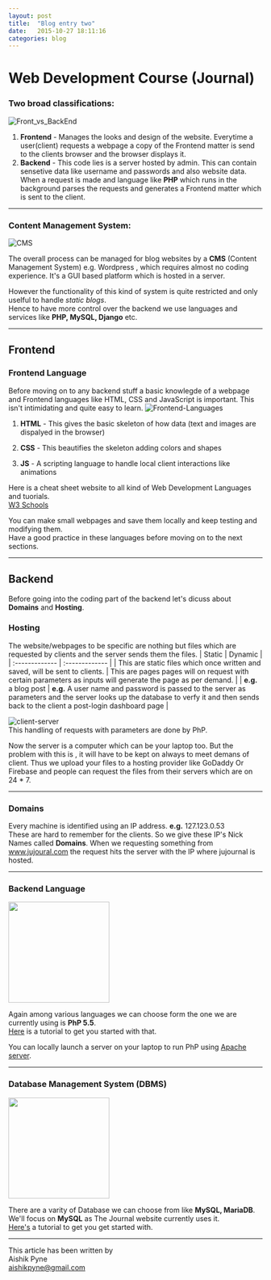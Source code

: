 ```yaml
---
layout: post
title:  "Blog entry two"
date:   2015-10-27 18:11:16
categories: blog
---
```


# Web Development Course (Journal)

### Two broad classifications:

![Front_vs_BackEnd](https://davidmles.com/wp-content/uploads/2017/02/frontend-vs-backend-768x432.png)

1. **Frontend** - Manages the looks and design of the website. Everytime a user(client) requests a webpage a copy of the Frontend matter is send to the clients browser and the browser displays it.
2. **Backend** - This code lies is a server hosted by admin. This can contain sensetive data like username and passwords and also website data. When a request is made and language like **PHP** which runs in the background parses the requests and generates a Frontend matter which is sent to the client.

---
### Content Management System:

![CMS](https://image.slidesharecdn.com/implementingandmanagingcms-160425070428/95/implementing-and-managing-content-management-systems-20-638.jpg?cb=1461567949)

 The overall process can be managed for blog websites by a **CMS** (Content Management System) e.g. Wordpress , which requires almost no coding experience. It's a GUI based platform which is hosted in a server.

However the functionality of this kind of system is quite restricted and only uselful to handle _static blogs_.  
Hence to have more control over the backend we use languages and services like **PHP, MySQL, Django** etc.

---
## Frontend

### Frontend Language

Before moving on to any backend stuff a basic knowlegde of a webpage and Frontend languages like HTML, CSS and JavaScript is important. This isn't intimidating and quite easy to learn.
![Frontend-Languages](https://www.planet-source-code.com/vb/2010Redesign/images/LangugeHomePages/HTML5_CSS_JavaScript.png)
1. **HTML** - This gives the basic skeleton of how data (text and images are dispalyed in the browser)

2. **CSS** - This beautifies the skeleton adding colors and shapes  

3. **JS** - A scripting language to handle local client interactions like animations      

Here is a cheat sheet website to all kind of Web Development Languages and tuorials.  
[W3 Schools](https://www.w3schools.com/html/)

You can make small webpages and save them locally and keep testing and modifying them.  
Have a good practice in these languages before moving on to the next sections.

---
## Backend

Before going into the coding part of the backend let's dicuss about **Domains** and **Hosting**.  

### Hosting

The website/webpages to be specific are nothing but files which are requested by clients and the server sends them the files.
| Static | Dynamic |
| :------------- | :------------- |
| This are static files which once written and saved, will be sent to clients.   | This are pages pages will on request with certain parameters as inputs will generate the page as per demand.  |
| **e.g.** a blog post  | **e.g.** A user name and password is passed to the server as parameters and the server looks up the database to verfy it and then sends back to the client a post-login dashboard page  |

![client-server](http://www.whoishostingthis.com/blog/wp-content/uploads/2015/04/process.png)  
This handling of requests with parameters are done by PhP.

Now the server is a computer which can be your laptop too. But the problem with this is , it will have to be kept on always to meet demans of client. Thus we upload your files to a hosting provider like GoDaddy Or Firebase and people can request the files from their servers which are on 24 * 7.

---
### Domains

Every machine is identified using an IP address. **e.g.** 127.123.0.53  
These are hard to remember for the clients. So we give these IP's Nick Names called **Domains**. When we requesting something from www.jujoural.com the request hits the server with the IP where jujournal is hosted.

---
### Backend Language

<img src="https://newrelic.com/assets/pages/apm/php/php-elephant-logo-bd4f9d83be8c8563248fe4793f90bae7.png" style="width: 200px"/>  

Again among various languages we can choose form the one we are currently using is **PhP 5.5**.  
[Here](https://www.w3schools.com/php/) is a tutorial to get you started with that.

You can locally launch a server on your laptop to run PhP using [Apache server](https://www.guru99.com/apache.html).  

---
### Database Management System (DBMS)

<img src="https://upload.wikimedia.org/wikipedia/en/thumb/6/62/MySQL.svg/1200px-MySQL.svg.png" style="width: 200px"/>  


There are a varity of Database we can choose from like **MySQL, MariaDB**. We'll focus on **MySQL**  as The Journal website currently uses it.  
[Here's](https://www.tutorialspoint.com/mysql/ "Tutorial Point") a tutorial to get you get started with.



---
This article has been written by  
Aishik Pyne  
<a href = "mailto: aishikpyne@gmail.com">aishikpyne@gmail.com</a>

